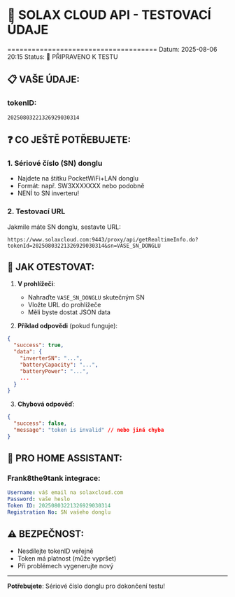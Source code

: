 # 🔋 SOLAX CLOUD API - TESTOVACÍ ÚDAJE
=====================================
Datum: 2025-08-06 20:15
Status: 🔐 PŘIPRAVENO K TESTU

## 📋 VAŠE ÚDAJE:

### tokenID:
```
20250803221326929030314
```

## ❓ CO JEŠTĚ POTŘEBUJETE:

### 1. **Sériové číslo (SN) donglu**
- Najdete na štítku PocketWiFi+LAN donglu
- Formát: např. SW3XXXXXXX nebo podobně
- NENÍ to SN inverteru!

### 2. **Testovací URL**
Jakmile máte SN donglu, sestavte URL:
```
https://www.solaxcloud.com:9443/proxy/api/getRealtimeInfo.do?tokenId=20250803221326929030314&sn=VASE_SN_DONGLU
```

## 🚀 JAK OTESTOVAT:

1. **V prohlížeči**:
   - Nahraďte `VASE_SN_DONGLU` skutečným SN
   - Vložte URL do prohlížeče
   - Měli byste dostat JSON data

2. **Příklad odpovědi** (pokud funguje):
```json
{
  "success": true,
  "data": {
    "inverterSN": "...",
    "batteryCapacity": "...",
    "batteryPower": "...",
    ...
  }
}
```

3. **Chybová odpověď**:
```json
{
  "success": false,
  "message": "token is invalid" // nebo jiná chyba
}
```

## 📝 PRO HOME ASSISTANT:

### Frank8the9tank integrace:
```yaml
Username: váš email na solaxcloud.com
Password: vaše heslo
Token ID: 20250803221326929030314
Registration No: SN vašeho donglu
```

## ⚠️ BEZPEČNOST:
- Nesdílejte tokenID veřejně
- Token má platnost (může vypršet)
- Při problémech vygenerujte nový

---
**Potřebujete**: Sériové číslo donglu pro dokončení testu!